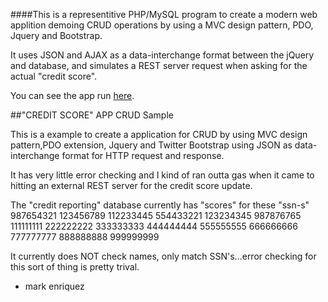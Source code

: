 ####This is a representitive PHP/MySQL program to create a modern web applition demoing CRUD operations by using a MVC design pattern, PDO, Jquery and Bootstrap.

It uses JSON and AJAX as a data-interchange format between the jQuery and database, and simulates a REST server request when asking for the actual "credit score".

You can see the app run <a href="http://markenriquez.tekcities.com/credadd">here</a>.


##"CREDIT SCORE" APP CRUD Sample

This is a example to create a application for CRUD by using MVC design pattern,PDO extension, Jquery and Twitter Bootstrap using JSON as data-interchange format for HTTP request and response.

It has very little error checking and I kind of ran outta gas when it came to hitting an external REST server for the credit score update.

The "credit reporting" database currently has "scores" for these "ssn-s"
987654321
123456789
112233445
554433221
123234345
987876765
111111111
222222222
333333333
444444444
555555555
666666666
777777777
888888888
999999999

It currently does NOT check names, only match SSN's...error checking for this sort of thing is pretty trival.

- mark enriquez
